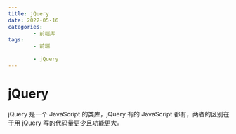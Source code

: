 ```yaml
---
title: jQuery
date: 2022-05-16
categories:
        - 前端库
tags:
        - 前端

        - jQuery
---
```


# jQuery

jQuery 是一个 JavaScript 的类库，jQuery 有的 JavaScript 都有，两者的区别在于用 jQuery 写的代码量更少且功能更大。
